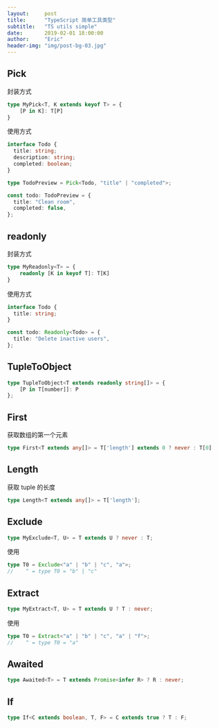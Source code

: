 ```yaml
---
layout:     post
title:      "TypeScript 简单工具类型"
subtitle:   "TS utils simple"
date:       2019-02-01 18:00:00
author:     "Eric"
header-img: "img/post-bg-03.jpg"
---
```


## Pick

封装方式

```ts
type MyPick<T, K extends keyof T> = {
    [P in K]: T[P]
}
```

使用方式

```ts
interface Todo {
  title: string;
  description: string;
  completed: boolean;
}

type TodoPreview = Pick<Todo, "title" | "completed">;

const todo: TodoPreview = {
  title: "Clean room",
  completed: false,
};
```

## readonly

封装方式

```ts
type MyReadonly<T> = {
    readonly [K in keyof T]: T[K]
}
```

使用方式

```ts
interface Todo {
  title: string;
}

const todo: Readonly<Todo> = {
  title: "Delete inactive users",
};
```

## TupleToObject

```ts
type TupleToObject<T extends readonly string[]> = {
    [P in T[number]]: P
};
```

## First

获取数组的第一个元素

```ts
type First<T extends any[]> = T['length'] extends 0 ? never : T[0]
```

## Length

获取 tuple 的长度

```ts
type Length<T extends any[]> = T['length'];
```

## Exclude

```ts
type MyExclude<T, U> = T extends U ? never : T;
```

使用

```ts
type T0 = Exclude<"a" | "b" | "c", "a">;
//    ^ = type T0 = "b" | "c"
```

## Extract

```ts
type MyExtract<T, U> = T extends U ? T : never;
```

使用 

```ts
type T0 = Extract<"a" | "b" | "c", "a" | "f">;
//    ^ = type T0 = "a"
```

## Awaited

```ts
type Awaited<T> = T extends Promise<infer R> ? R : never;
```

## If

```ts
type If<C extends boolean, T, F> = C extends true ? T : F;
```